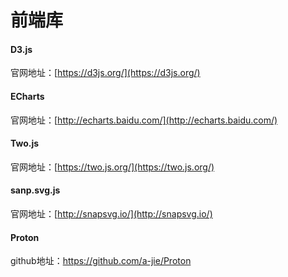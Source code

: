 # 前端库

#### D3.js
官网地址：[https://d3js.org/](https://d3js.org/)

#### ECharts
官网地址：[http://echarts.baidu.com/](http://echarts.baidu.com/)

#### Two.js
官网地址：[https://two.js.org/](https://two.js.org/)

#### sanp.svg.js
官网地址：[http://snapsvg.io/](http://snapsvg.io/)

#### Proton 
github地址：https://github.com/a-jie/Proton


